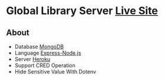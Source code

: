 # Global Library Server [Live Site](https://hr-global-library.netlify.app/)

## About
* Database [MongoDB](https://cloud.mongodb.com)
* Language [Express-Node.js](https://expressjs.com/)
* Server [Heroku](https://heroku.com/)
* Support CRED Operation
* Hide Sensitive Value With Dotenv
